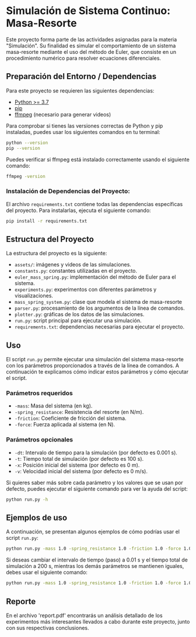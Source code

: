 # Simulación de Sistema Continuo: Masa-Resorte

Este proyecto forma parte de las actividades asignadas para la materia "Simulación". Su finalidad es simular el comportamiento de un sistema masa-resorte mediante el uso del método de Euler, que consiste en un procedimiento numérico para resolver ecuaciones diferenciales.

## Preparación del Entorno / Dependencias

Para este proyecto se requieren las siguientes dependencias:

- [Python >= 3.7](https://www.python.org/downloads/)
- [pip](https://pip.pypa.io/en/stable/installation/)
- [ffmpeg](https://ffmpeg.org/download.html) (necesario para generar videos)

Para comprobar si tienes las versiones correctas de Python y pip instaladas, puedes usar los siguientes comandos en tu terminal:

```bash
python --version
pip --version
```
Puedes verificar si ffmpeg está instalado correctamente usando el siguiente comando:

```bash
ffmpeg -version
```

### Instalación de Dependencias del Proyecto:

El archivo `requirements.txt` contiene todas las dependencias específicas del proyecto. Para instalarlas, ejecuta el siguiente comando:

```bash
pip install -r requirements.txt
```

## Estructura del Proyecto

La estructura del proyecto es la siguiente:

- `assets/`: imágenes y videos de las simulaciones. 
- `constants.py`: constantes utilizadas en el proyecto.
- `euler_mass_spring.py`: implementación del método de Euler para el sistema.
- `experiments.py`:  experimentos con diferentes parámetros y visualizaciones.
- `mass_spring_system.py`:  clase que modela el sistema de masa-resorte
- `parser.py`: procesamiento de los argumentos de la línea de comandos.
- `plotter.py`: gráficas de los datos de las simulaciones.
- `run.py`: script principal para ejecutar una simulación.  
- `requirements.txt`: dependencias necesarias para ejecutar el proyecto.

## Uso

El script `run.py` permite ejecutar una simulación del sistema masa-resorte con los parámetros proporcionados a través de la línea de comandos. A continuación te explicamos cómo indicar estos parámetros y cómo ejecutar el script.

### Parámetros requeridos

- `-mass`: Masa del sistema (en kg).
- `-spring_resistance`: Resistencia del resorte (en N/m).
- `-friction`: Coeficiente de fricción del sistema.
- `-force`: Fuerza aplicada al sistema (en N).

### Parámetros opcionales

- `-dt`: Intervalo de tiempo para la simulación (por defecto es 0.001 s).
- `-t`: Tiempo total de simulación (por defecto es 100 s).
- `-x`: Posición inicial del sistema (por defecto es 0 m).
- `-v`: Velocidad inicial del sistema (por defecto es 0 m/s).

Si quieres saber más sobre cada parámetro y los valores que se usan por defecto, puedes ejecutar el siguiente comando para ver la ayuda del script:

```bash
python run.py -h
```

## Ejemplos de uso

A continuación, se presentan algunos ejemplos de cómo podrías usar el script `run.py`:

```bash
python run.py -mass 1.0 -spring_resistance 1.0 -friction 1.0 -force 1.0
```

Si deseas cambiar el intervalo de tiempo (paso) a 0.01 s y el tiempo total de simulación a 200 s, mientras los demás parámetros se mantienen iguales, debes usar el siguiente comando:

```bash
python run.py -mass 1.0 -spring_resistance 1.0 -friction 1.0 -force 1.0 -dt 0.01 -t 200
```

## Reporte

En el archivo 'report.pdf' encontrarás un análisis detallado de los experimentos más interesantes llevados a cabo durante este proyecto, junto con sus respectivas conclusiones.

